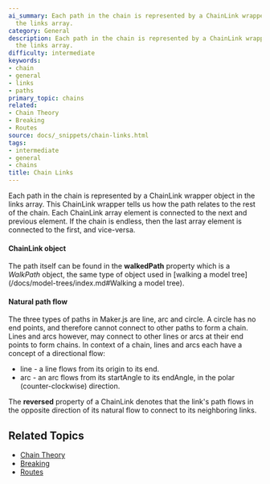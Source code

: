 ```yaml
---
ai_summary: Each path in the chain is represented by a ChainLink wrapper object in
  the links array.
category: General
description: Each path in the chain is represented by a ChainLink wrapper object in
  the links array.
difficulty: intermediate
keywords:
- chain
- general
- links
- paths
primary_topic: chains
related:
- Chain Theory
- Breaking
- Routes
source: docs/_snippets/chain-links.html
tags:
- intermediate
- general
- chains
title: Chain Links
---
```

Each path in the chain is represented by a ChainLink wrapper object in the links array.
This ChainLink wrapper tells us how the path relates to the rest of the chain.
Each ChainLink array element is connected to the next and previous element.
If the chain is endless, then the last array element is connected to the first, and vice-versa.

#### ChainLink object

 
The path itself can be found in the **walkedPath** property which is a *WalkPath* object,
the same type of object used in [walking a model tree](/docs/model-trees/index.md#Walking a model tree).

#### Natural path flow

The three types of paths in Maker.js are line, arc and circle. A circle has no end points, and therefore cannot
connect to other paths to form a chain. Lines and arcs however, may connect to other lines or arcs at their end
points to form chains. In context of a chain, lines and arcs each have a concept of a directional flow:

* line - a line flows from its origin to its end.
* arc - an arc flows from its startAngle to its endAngle, in the polar (counter-clockwise) direction.

The **reversed** property of a ChainLink denotes that the link's path flows in the opposite direction of its natural flow
to connect to its neighboring links.

## Related Topics

- [Chain Theory](../index.md)
- [Breaking](../index.md)
- [Routes](../index.md)
